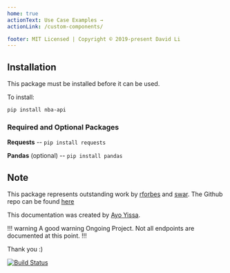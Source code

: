 ```yaml
---
home: true
actionText: Use Case Examples →
actionLink: /custom-components/

footer: MIT Licensed | Copyright © 2019-present David Li
---
```


## Installation

This package must be installed before it can be used. 

To install:

`pip install nba-api`


### Required and Optional Packages

**Requests** -- `pip install requests`

**Pandas** (optional) -- `pip install pandas`


## Note

This package represents outstanding work by [rforbes](https://pypi.org/user/rforbes/) and [swar](https://pypi.org/user/swar/). The Github repo can be found [here](https://github.com/swar/nba_api)

This documentation was created by [Ayo Yissa](https://iyissa.github.io/). 

!!! warning A good warning
Ongoing Project. Not all endpoints are documented at this point.
!!!

<!-- Shazam -->

Thank you :)

[![Build Status](https://travis-ci.org/FriendlyUser/vuepress-theme-cool-starter.svg?branch=master)](https://travis-ci.org/FriendlyUser/vuepress-theme-cool-starter)




